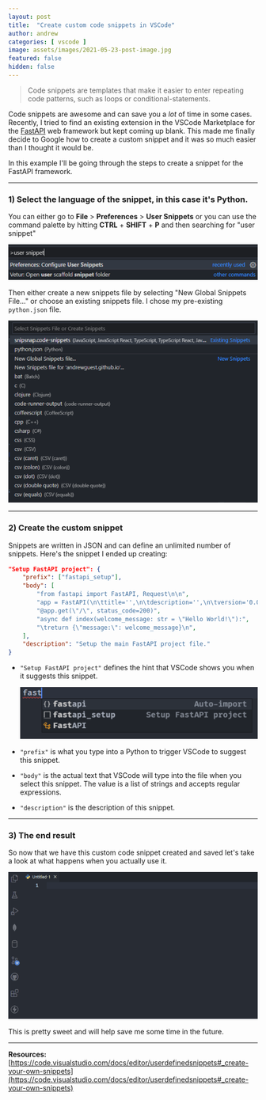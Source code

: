 ```yaml
---
layout: post
title:  "Create custom code snippets in VSCode"
author: andrew
categories: [ vscode ]
image: assets/images/2021-05-23-post-image.jpg
featured: false
hidden: false
---
```


> Code snippets are templates that make it easier to enter repeating code patterns, such as loops or conditional-statements.

Code snippets are awesome and can save you a *lot* of time in some cases. Recently, I tried to find an existing extension in the VSCode Marketplace for the [FastAPI](https://fastapi.tiangolo.com/) web framework but kept coming up blank. This made me finally decide to Google how to create a custom snippet and it was so much easier than I thought it would be.

In this example I'll be going through the steps to create a snippet for the FastAPI framework.

---

### 1) Select the language of the snippet, in this case it's Python.

You can either go to **File** > **Preferences** > **User Snippets** or you can use the command palette by hitting **CTRL** + **SHIFT** + **P** and then searching for "user snippet"

![VSCode Command Palette](../img/posts/2021-05-23-command-palette.png)

Then either create a new snippets file by selecting "New Global Snippets File..." or choose an existing snippets file. I chose my pre-existing ```python.json``` file.

![VSCode selecting snippets file](../img/posts/2021-05-23-snippets-file.png)

---

### 2) Create the custom snippet
Snippets are written in JSON and can define an unlimited number of snippets. Here's the snippet I ended up creating:

```json
"Setup FastAPI project": {
	"prefix": ["fastapi_setup"],
	"body": [
		"from fastapi import FastAPI, Request\n\n",
		"app = FastAPI(\n\ttitle='',\n\tdescription='',\n\tversion='0.0.1'\n)\n\n",
		"@app.get(\"/\", status_code=200)",
		"async def index(welcome_message: str = \"Hello World!\"):",
		"\treturn {\"message:\": welcome_message}\n",
	],
	"description": "Setup the main FastAPI project file."
}
```

* ```"Setup FastAPI project"``` defines the hint that VSCode shows you when it suggests this snippet.

    ![VSCode snippet suggestion](../img/posts/2021-05-23-custom-snippet-suggestion.png)

* ```"prefix"``` is what you type into a Python to trigger VSCode to suggest this snippet.
* ```"body"``` is the actual text that VSCode will type into the file when you select this snippet. The value is a list of strings and accepts regular expressions.
* ```"description"``` is the description of this snippet.

---

### 3) The end result
So now that we have this custom code snippet created and saved let's take a look at what happens when you actually use it.

![Custom snippet result](../img/posts/2021-05-23-custom-snippet-result.gif)

This is pretty sweet and will help save me some time in the future.

---

**Resources:** [https://code.visualstudio.com/docs/editor/userdefinedsnippets#_create-your-own-snippets](https://code.visualstudio.com/docs/editor/userdefinedsnippets#_create-your-own-snippets)
